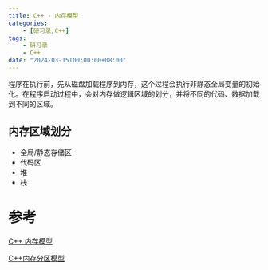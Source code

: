 ```yaml
---
title: C++ - 内存模型
categories: 
    - [研习录,C++]
tags:
    - 研习录
    - C++
date: "2024-03-15T00:00:00+08:00"
---
```


程序在执行前，先从磁盘加载程序到内存，这个过程会执行非静态全局变量的初始化。在程序启动过程中，会对内存做逻辑区域的划分，并将不同的代码、数据加载到不同的区域。

## 内存区域划分

- 全局/静态存储区
- 代码区
- 堆
- 栈

# 参考

[C++ 内存模型](https://en.cppreference.com/w/cpp/language/memory_model)

[C++内存分区模型](https://zhuanlan.zhihu.com/p/647137725)
